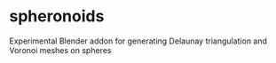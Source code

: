 # spheronoids
Experimental Blender addon for generating Delaunay triangulation and Voronoi meshes on spheres
